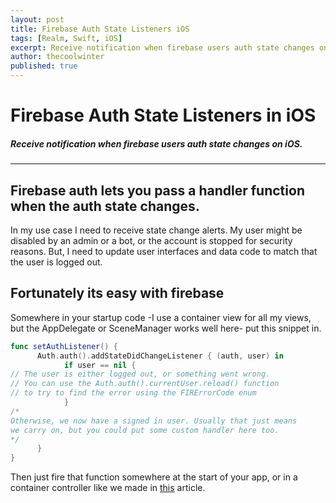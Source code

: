 ```yaml
---
layout: post
title: Firebase Auth State Listeners iOS
tags: [Realm, Swift, iOS]
excerpt: Receive notification when firebase users auth state changes on iOS.
author: thecoolwinter
published: true
---
```


# Firebase Auth State Listeners in iOS

##### Receive notification when firebase users auth state changes on iOS.

------



## Firebase auth lets you pass a handler function when the auth state changes.

In my use case I need to receive state change alerts. My user might be disabled by an admin or a bot, or the account is stopped for security reasons. But, I need to update user interfaces and data code to match that the user is logged out.

## Fortunately its easy with firebase

Somewhere in your startup code -I use a container view for all my views, but the AppDelegate or SceneManager works well here- put this snippet in.

```swift
func setAuthListener() {
	  Auth.auth().addStateDidChangeListener { (auth, user) in
		    if user == nil {
// The user is either logged out, or something went wrong. 
// You can use the Auth.auth().currentUser.reload() function 
// to try to find the error using the FIRErrorCode enum
		    }	
/*
Otherwise, we now have a signed in user. Usually that just means 
we carry on, but you could put some custom handler here too.
*/
	  }
}
```

Then just fire that function somewhere at the start of your app, or in a container controller like we made in [this](https://windchillblog.com/2020/2/21/easy-container-controllers-in-swift) article.